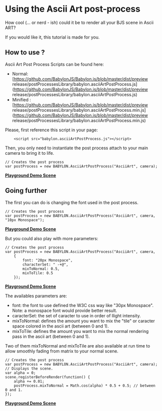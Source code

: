 # Using the Ascii Art post-process

How cool (... or nerd - ish) could it be to render all your BJS scene in Ascii ART?

If you would like it, this tutorial is made for you.

## How to use ?

Ascii Art Post Process Scripts can be found here: 
- Normal: [https://github.com/BabylonJS/Babylon.js/blob/master/dist/preview release/postProcessesLibrary/babylon.asciiArtPostProcess.js](https://github.com/BabylonJS/Babylon.js/blob/master/dist/preview release/postProcessesLibrary/babylon.asciiArtPostProcess.js)
- Minified : [https://github.com/BabylonJS/Babylon.js/blob/master/dist/preview release/postProcessesLibrary/babylon.asciiArtPostProcess.min.js](https://github.com/BabylonJS/Babylon.js/blob/master/dist/preview release/postProcessesLibrary/babylon.asciiArtPostProcess.min.js)

Please, first reference this script in your page:

```
	<script src="babylon.asciiArtPostProcess.js"></script>
```

Then, you only need to instantiate the post process attach to your main camera to bring it to life.

```
// Creates the post process
var postProcess = new BABYLON.AsciiArtPostProcess("AsciiArt", camera);
```

[**Playground Demo Scene**](http://babylonjs-playground.com/#2I28SC#0)

## Going further

The first you can do is changing the font used in the post process.

```
// Creates the post process
var postProcess = new BABYLON.AsciiArtPostProcess("AsciiArt", camera, "10px Monospace");
```

[**Playground Demo Scene**](http://babylonjs-playground.com/#2I28SC#1)

But you could also play with more parameters:

```
// Creates the post process
var postProcess = new BABYLON.AsciiArtPostProcess("AsciiArt", camera, 
    {
        font: "20px Monospace",
        characterSet: " -+@",
        mixToNormal: 0.5,
        mixToTile: 0.5        
    });
```

[**Playground Demo Scene**](http://babylonjs-playground.com/#2I28SC#5)

The availables parameters are:

- font: the font to use defined the W3C css way like "30px Monospace". Note: a monospace font would provide better result.
- caracterSet: the set of caracter to use in order of llight intensity.
- mixToNormal: defines the amount you want to mix the "tile" or caracter space colored in the ascii art (between 0 and 1).
- mixToTile: defines the amount you want to mix the normal rendering pass in the ascii art (between 0 and 1).

Two of them mixToNormal and mixToTile are also available at run time to allow smoothly fading from matrix to your normal scene.

```
// Creates the post process
var postProcess = new BABYLON.AsciiArtPostProcess("AsciiArt", camera);
// Displays the scene.
var alpha = 0;
scene.registerBeforeRender(function() {
    alpha += 0.01;
    postProcess.mixToNormal = Math.cos(alpha) * 0.5 + 0.5; // between 0 and 1.
});
```

[**Playground Demo Scene**](http://babylonjs-playground.com/#2I28SC#3)

